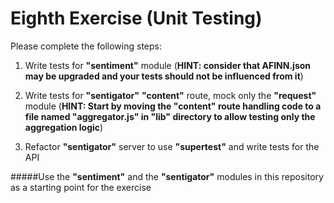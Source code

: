 Eighth Exercise (Unit Testing)
=================================================

Please complete the following steps:

1. Write tests for **"sentiment"** module (**HINT: consider that AFINN.json may be upgraded and your tests should not be influenced from it**)

2. Write tests for **"sentigator"** **"content"** route, mock only the **"request"** module (**HINT: Start by moving the **"content"** route handling code to a file named **"aggregator.js"** in **"lib"** directory to allow testing only the aggregation logic**)

3. Refactor **"sentigator"** server to use **"supertest"** and write tests for the API

#####Use the **"sentiment"** and the **"sentigator"** modules in this repository as a starting point for the exercise